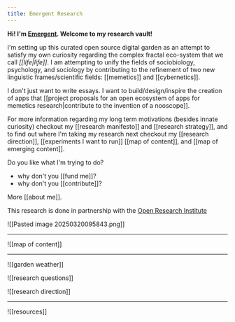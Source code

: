 ```yaml
---
title: Emergent Research
---
```

**Hi! I'm [Emergent](https://x.com/emergentvibe). Welcome to my research vault!**

I'm setting up this curated open source digital garden as an attempt to satisfy my own curiosity regarding the complex fractal eco-system that we call *[[life|life]]*. I am attempting to unify the fields of sociobiology, psychology, and sociology by contributing to the refinement of two new linguistic frames/scientific fields: [[memetics]] and [[cybernetics]].

I don't just want to write essays. I want to build/design/inspire the creation of apps that [[project proposals for an open ecosystem of apps for memetics research|contribute to the invention of a nooscope]].

For more information regarding my long term motivations (besides innate curiosity) checkout my [[research manifesto]] and [[research strategy]], and to find out where I'm taking my research next checkout my [[research direction]], [[experiments I want to run]] [[map of content]], and [[map of emerging content]].

Do you like what I'm trying to do? 
- why don't you [[fund me]]?
- why don't you [[contribute]]?

More [[about me]].

This research is done in partnership with the [Open Research Institute](https://open-research-institute.github.io/)

![[Pasted image 20250320095843.png]]




---

![[map of content]]

---
![[garden weather]]

![[research questions]]

![[research direction]]

---

![[resources]]
